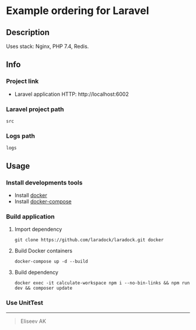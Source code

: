 Example ordering for Laravel
=======

## Description

Uses stack: Nginx, PHP 7.4, Redis.


## Info

### Project link

* Laravel application HTTP: http://localhost:6002

### Laravel project path

```
src
```

### Logs path

```
logs
```


## Usage

### Install developments tools

* Install [docker](https://docs.docker.com/engine/installation/)
* Install [docker-compose](https://docs.docker.com/compose/install/)

### Build application

1. Import dependency

    ```shell
    git clone https://github.com/laradock/laradock.git docker
    ```

1. Build Docker containers

    ```shell
    docker-compose up -d --build
    ```

1. Build dependency

    ```shell
    docker exec -it calculate-workspace npm i --no-bin-links && npm run dev && composer update
    ```
 
### Use UnitTest

***

> Eliseev AK